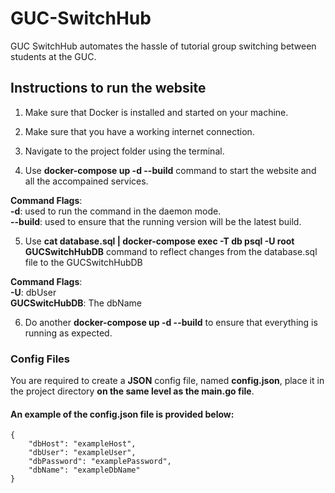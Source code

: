 # GUC-SwitchHub
GUC SwitchHub automates the hassle of tutorial group switching between students at the GUC.

## Instructions to run the website

1. Make sure that Docker is installed and started on your machine.

2. Make sure that you have a working internet connection.

3. Navigate to the project folder using the terminal.

4. Use **docker-compose up -d --build** command to start the website and all the accompained services.

**Command Flags**:  
   **-d**: used to run the command in the daemon mode.  
   **--build**: used to ensure that the running version will be the latest build.

5. Use **cat database.sql | docker-compose exec -T db psql -U root GUCSwitchHubDB** command to reflect changes from the database.sql file to the GUCSwitchHubDB

**Command Flags**:  
**-U**: dbUser  
**GUCSwitcHubDB**: The dbName

6. Do another **docker-compose up -d --build** to ensure that everything is running as expected.


### Config Files

You are required to create a **JSON** config file, named **config.json**, place it in the project directory **on the same level as the main.go file**.

#### An example of the config.json file is provided below:

    {
	    "dbHost": "exampleHost",
	    "dbUser": "exampleUser",
	    "dbPassword": "examplePassword",
        "dbName": "exampleDbName"
    }
